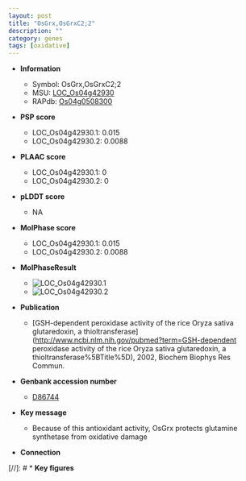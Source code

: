 ```yaml
---
layout: post
title: "OsGrx,OsGrxC2;2"
description: ""
category: genes
tags: [oxidative]
---
```


* **Information**  
    + Symbol: OsGrx,OsGrxC2;2  
    + MSU: [LOC_Os04g42930](http://rice.plantbiology.msu.edu/cgi-bin/ORF_infopage.cgi?orf=LOC_Os04g42930)  
    + RAPdb: [Os04g0508300](http://rapdb.dna.affrc.go.jp/viewer/gbrowse_details/irgsp1?name=Os04g0508300)  

* **PSP score**  
    + LOC_Os04g42930.1: 0.015 
    + LOC_Os04g42930.2: 0.0088 

* **PLAAC score**  
    + LOC_Os04g42930.1: 0 
    + LOC_Os04g42930.2: 0 

* **pLDDT score**
    + NA


* **MolPhase score**
    + LOC_Os04g42930.1: 0.015
    + LOC_Os04g42930.2: 0.0088

* **MolPhaseResult**
    + ![LOC_Os04g42930.1](https://ricepsp.github.io/pictures/LOC_Os04g/LOC_Os04g42930.1.png)
    + ![LOC_Os04g42930.2](https://ricepsp.github.io/pictures/LOC_Os04g/LOC_Os04g42930.2.png)

* **Publication**  
    + [GSH-dependent peroxidase activity of the rice Oryza sativa glutaredoxin, a thioltransferase](http://www.ncbi.nlm.nih.gov/pubmed?term=GSH-dependent peroxidase activity of the rice Oryza sativa glutaredoxin, a thioltransferase%5BTitle%5D), 2002, Biochem Biophys Res Commun.

* **Genbank accession number**  
    + [D86744](http://www.ncbi.nlm.nih.gov/nuccore/D86744)

* **Key message**  
    + Because of this antioxidant activity, OsGrx protects glutamine synthetase from oxidative damage

* **Connection**  

[//]: # * **Key figures**  


